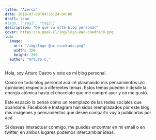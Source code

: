 ```yaml
---
title: "Acerca"
date: 2018-07-08T04:36:24-04:00
draft: true
#tags: ["tag1", "tag2"]
description: "De qué va este blog personal"
cover: https://a.geek.cl/img/logo-@ac-cuadrado.png
lua:
  image:
    url: "/img/logo-@ac-cuadrado.png"
    width: 250
    height: 250
  author: "Arturo C."
---
```

Hola, soy Arturo Castro y este es mi blog personal.

Como en todo blog personal acá iré plasmando mis pensamientos u/o opiniones respecto a diferentes temas. Estos temas pueden ir desde la energía atómica hasta el chocolate que me compré ayer y no me gustó.

Este espacio lo pensé como un reemplazo de las redes sociales que abandoné. Facebook e Instagram han sidos reemplazados por este blog, mis imágenes y pensamientos que desée compartir voy a publicarlas por acá.

Si deseas interactuar conmigo, me puedes encontrar en mi email o en twitter, en ambos lugares podemos intercambiar ideas.
